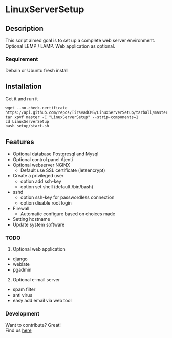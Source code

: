 # LinuxServerSetup
## Description
This script aimed goal is to set up a complete web server environment.\
Optional LEMP / LAMP. Web application as optional.
### Requirement
Debain or Ubuntu fresh install
## Installation
Get it and run it
```
wget --no-check-certificate https://api.github.com/repos/TirsvadCMS/LinuxServerSetup/tarball/master
tar xpvf master -C "LinuxServerSetup" --strip-components=1
cd LinuxServerSetup
bash setup/start.sh
```
## Features
* Optional database Postgresql and Mysql
* Optional control panel Ajenti
* Optional webserver NGINX
  * Default use SSL certificate (letsencrypt)
* Create a privileged user
  * option add ssh-key
  * option set shell (default /bin/bash)
* sshd
  * option ssh-key for passwordless connection
  * option disable root login
* Firewall
  * Automatic configure based on choices made
* Setting hostname
* Update system software
### TODO
1. Optional web application
  * django
  * weblate
  * pgadmin
2. Optional e-mail server
  * spam filter
  * anti virus
  * easy add email via web tool
### Development
Want to contribute? Great!\
Find us [here](https://github.com/TirsvadCMS/LinuxServerSetup/)
